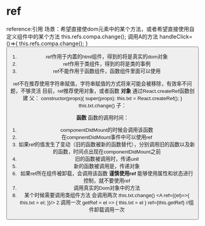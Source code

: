 # ref
reference:引用
场景：希望直接使dom元素中的某个方法，或者希望直接使用自定义组件中的某个方法
this.refs.compa.change(); 调用A的方法
handleClick=()=>{
  this.refs.compa.change();
}
<A ref="compa"/>
<button onClick={this.handleClick}/>

1. ref作用于内置的html组件，得到的将是真实的dom对象
2. ref作用于类组件，得到的将是类的事例
3. ref不能作用于函数组件，函数组件里面可以使用

ref不在推荐使用字符串赋值，字符串赋值的方式将来可能会被移除，有效率不问题，不够灵活
目前，ref推荐使用对象，或者函数
**对象**
通过React.createRef函数创建
父：
constructor(props){
  super(props);
  this.txt = React.createRef();
}
this.txt.change()
子：
<A ref={this.txt}/>

**函数**
函数的调用时间：
1. componentDidMount的时候会调用该函数
  1. 在compnentDidMount事件中可以使用ref
2. 如果ref的值发生了变动（旧的函数被新的函数替代），分别调用旧的函数以及新的函数，时间点出现在componentDidMount之前
  1. 旧的函数被调用时，传递unll
  2. 新的函数被调用是，传递对象
3. 如果ref所在组件被卸载，会调用该函数
**谨慎使用ref**
能够使用属性和状态进行控制，就不要使用ref
1. 调用真实的Dom对象中的方法
2. 某个时候需要调用类组件方法
会调用两次
this.txt.change()
<A ref={(el)=>{
  this.txt = el;
}}/>
2.调用一次
getRef = el => {
  this.txt = el
}
ref={this.getRef}
//组件卸载调用一次